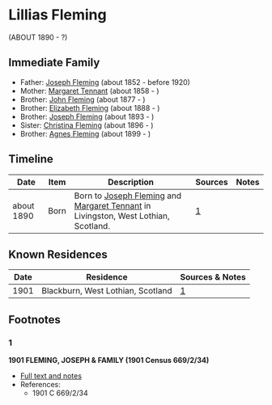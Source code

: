 ﻿---
layout: person
subject_key: i39306088
permalink: /people/i39306088
---

# Lillias Fleming
(ABOUT 1890 - ?)

## Immediate Family

* Father: [Joseph Fleming](./@57117702@-joseph-fleming-b1852-d1920.md) (about 1852 - before 1920)
* Mother: [Margaret Tennant](./@14002910@-margaret-tennant-b1858-d.md) (about 1858 - )
* Brother: [John Fleming](./@49475976@-john-fleming-b1877-d.md) (about 1877 - )
* Brother: [Elizabeth Fleming](./@79236484@-elizabeth-fleming-b1888-d.md) (about 1888 - )
* Brother: [Joseph Fleming](./@89747088@-joseph-fleming-b1893-d.md) (about 1893 - )
* Sister: [Christina Fleming](./@89446044@-christina-fleming-b1896-d.md) (about 1896 - )
* Brother: [Agnes Fleming](./@29204156@-agnes-fleming-b1899-d.md) (about 1899 - )

## Timeline

Date | Item | Description | Sources | Notes
---|---|---|---|---
about 1890 | Born | Born to [Joseph Fleming](./@57117702@-joseph-fleming-b1852-d1920.md) and [Margaret Tennant](./@14002910@-margaret-tennant-b1858-d.md) in Livingston, West Lothian, Scotland. | [1](#1) | 

## Known Residences

Date | Residence | Sources & Notes
---|---|---
1901 | Blackburn, West Lothian, Scotland | [1](#1)

## Footnotes

### 1

**1901 FLEMING, JOSEPH & FAMILY (1901 Census 669/2/34)**

* [Full text and notes](../sources/@62464591@-1901-fleming,-joseph-&-family-1901-census-669-2-34-.md)
* References: 
  * 1901 C 669/2/34

